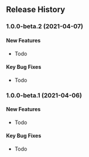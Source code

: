 ## Release History

### 1.0.0-beta.2 (2021-04-07)
#### New Features
* Todo

#### Key Bug Fixes
* Todo

### 1.0.0-beta.1 (2021-04-06)
#### New Features
* Todo

#### Key Bug Fixes
* Todo
